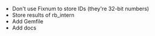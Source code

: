   * Don't use Fixnum to store IDs (they're 32-bit numbers)
  * Store results of rb\_intern
  * Add Gemfile
  * Add docs
